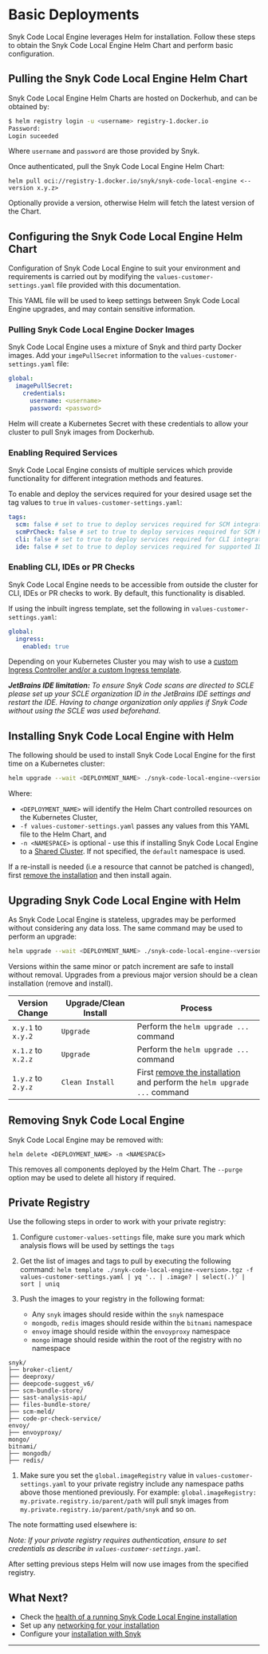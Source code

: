 # Basic Deployments

Snyk Code Local Engine leverages Helm for installation. Follow these steps to obtain the Snyk Code Local Engine Helm Chart and perform basic configuration.

## Pulling the Snyk Code Local Engine Helm Chart

Snyk Code Local Engine Helm Charts are hosted on Dockerhub, and can be obtained by:

```sh
$ helm registry login -u <username> registry-1.docker.io
Password:
Login suceeded
```

Where `username` and `password` are those provided by Snyk.

Once authenticated, pull the Snyk Code Local Engine Helm Chart:

```
helm pull oci://registry-1.docker.io/snyk/snyk-code-local-engine <--version x.y.z>
```

Optionally provide a version, otherwise Helm will fetch the latest version of the Chart.

## Configuring the Snyk Code Local Engine Helm Chart

Configuration of Snyk Code Local Engine to suit your environment and requirements is carried out by modifying the `values-customer-settings.yaml` file provided with this documentation.

This YAML file will be used to keep settings between Snyk Code Local Engine upgrades, and may contain sensitive information.

### Pulling Snyk Code Local Engine Docker Images

Snyk Code Local Engine uses a mixture of Snyk and third party Docker images. Add your `imgePullSecret` information to the `values-customer-settings.yaml` file:

```yaml
global:
  imagePullSecret:
    credentials:
      username: <username>
      password: <password>
```

Helm will create a Kubernetes Secret with these credentials to allow your cluster to pull Snyk images from Dockerhub.

### Enabling Required Services

Snyk Code Local Engine consists of multiple services which provide functionality for different integration methods and features.

To enable and deploy the services required for your desired usage set the tag values to `true` in `values-customer-settings.yaml`:

```yaml
tags:
  scm: false # set to true to deploy services required for SCM integration
  scmPrCheck: false # set to true to deploy services required for SCM PR check functionality
  cli: false # set to true to deploy services required for CLI integration
  ide: false # set to true to deploy services required for supported IDE plugins
```

### Enabling CLI, IDEs or PR Checks

Snyk Code Local Engine needs to be accessible from outside the cluster for CLI, IDEs or PR checks to work. By default, this functionality is disabled.

If using the inbuilt ingress template, set the following in `values-customer-settings.yaml`:

```yaml
global:
  ingress:
    enabled: true
```

Depending on your Kubernetes Cluster you may wish to use a [custom Ingress Controller and/or a custom Ingress template](networking.md#).

***JetBrains IDE limitation:**
To ensure Snyk Code scans are directed to SCLE please set up your SCLE organization ID in the JetBrains IDE settings and restart the IDE. Having to change organization only applies if Snyk Code without using the SCLE was used beforehand.*

## Installing Snyk Code Local Engine with Helm

The following should be used to install Snyk Code Local Engine for the first time on a Kubernetes cluster:

```bash
helm upgrade --wait <DEPLOYMENT_NAME> ./snyk-code-local-engine-<version>.tgz -i -f values-customer-settings.yaml -n <NAMESPACE>
```

Where:

- `<DEPLOYMENT_NAME>` will identify the Helm Chart controlled resources on the Kubernetes Cluster,
- `-f values-customer-settings.yaml` passes any values from this YAML file to the Helm Chart, and
- `-n <NAMESPACE>` is optional - use this if installing Snyk Code Local Engine to a [Shared Cluster](deployment-advanced.md#shared-cluster). If not specified, the `default` namespace is used.

If a re-install is needed (i.e a resource that cannot be patched is changed), first [remove the installation](#removing-snyk-code-local-engine) and then install again.

## Upgrading Snyk Code Local Engine with Helm

As Snyk Code Local Engine is stateless, upgrades may be performed without considering any data loss. The same command may be used to perform an upgrade:

```bash
helm upgrade --wait <DEPLOYMENT_NAME> ./snyk-code-local-engine-<version>.tgz -i -f values-customer-settings.yaml -n <NAMESPACE>
```

Versions within the same minor or patch increment are safe to install without removal. Upgrades from a previous major version should be a clean installation (remove and install).

| Version Change | Upgrade/Clean Install | Process |
| --- | --- | --- |
| `x.y.1` to `x.y.2` | `Upgrade` | Perform the `helm upgrade ...` command |
| `x.1.z` to `x.2.z` | `Upgrade` | Perform the `helm upgrade ...` command |
| `1.y.z` to `2.y.z` | `Clean Install` | First [remove the installation](#removing-snyk-code-local-engine) and perform the `helm upgrade ...` command |

## Removing Snyk Code Local Engine

Snyk Code Local Engine may be removed with:

```
helm delete <DEPLOYMENT_NAME> -n <NAMESPACE>
```

This removes all components deployed by the Helm Chart. The `--purge` option may be used to delete all history if required.

## Private Registry

Use the following steps in order to work with your private registry:

1. Configure `customer-values-settings` file, make sure you mark which analysis flows will be used by settings the `tags`

2. Get the list of images and tags to pull by executing the following command:
   `helm template ./snyk-code-local-engine-<version>.tgz -f values-customer-settings.yaml | yq '.. | .image? | select(.)' | sort | uniq`

3. Push the images to your registry in the following format:

   - Any `snyk` images should reside within the `snyk` namespace
   - `mongodb`, `redis` images should reside within the `bitnami` namespace
   - `envoy` image should reside within the `envoyproxy` namespace
   - `mongo` image should reside within the root of the registry with no namespace

  ```
  snyk/
  ├── broker-client/
  ├── deeproxy/
  ├── deepcode-suggest_v6/
  ├── scm-bundle-store/
  ├── sast-analysis-api/
  ├── files-bundle-store/
  ├── scm-meld/
  ├── code-pr-check-service/
  envoy/
  ├── envoyproxy/
  mongo/
  bitnami/
  ├── mongodb/
  ├── redis/
  ```

1. Make sure you set the `global.imageRegistry` value in `values-customer-settings.yaml` to your private registry include any namespace paths above those mentioned previously. For example: `global.imageRegistry: my.private.registry.io/parent/path` will pull snyk images from `my.private.registry.io/parent/path/snyk` and so on.

The note formatting used elsewhere is:

_Note: If your private registry requires authentication, ensure to set credentials as describe in `values-customer-settings.yaml`._

After setting previous steps Helm will now use images from the specified registry.

## What Next?

- Check the [health of a running Snyk Code Local Engine installation](health.md)
- Set up any [networking for your installation](networking.md)
- Configure your [installation with Snyk](post-install-snyk.md)

---